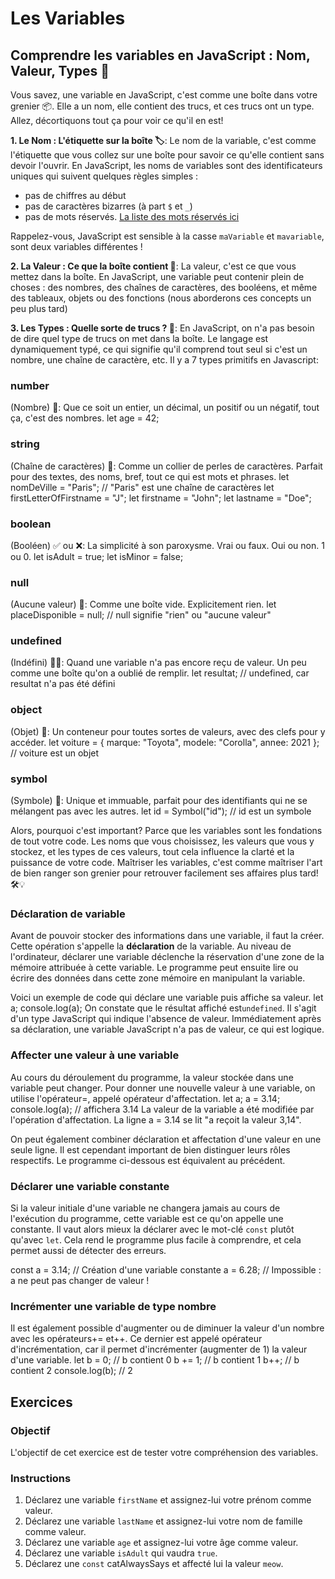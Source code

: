 # Les Variables

## Comprendre les variables en JavaScript : Nom, Valeur, Types 🧩

Vous savez, une variable en JavaScript, c'est comme une boîte dans votre grenier 📦. Elle a un nom, elle contient des trucs, et ces trucs ont un type. Allez, décortiquons tout ça pour voir ce qu'il en est!

**1. Le Nom : L'étiquette sur la boîte 🏷️**: Le nom de la variable, c'est comme l'étiquette que vous collez sur une boîte pour savoir ce qu'elle contient sans devoir l'ouvrir. En JavaScript, les noms de variables sont des identificateurs uniques qui suivent quelques règles simples :

- pas de chiffres au début
- pas de caractères bizarres (à part `$` et `_`)
- pas de mots réservés. <a href="https://www.w3schools.com/js/js_reserved.asp" target="_blank">La liste des mots réservés ici</a>

Rappelez-vous, JavaScript est sensible à la casse `maVariable` et `mavariable`, sont deux variables différentes !

**2. La Valeur : Ce que la boîte contient 🧸**: La valeur, c'est ce que vous mettez dans la boîte. En JavaScript, une variable peut contenir plein de choses : des nombres, des chaînes de caractères, des booléens, et même des tableaux, objets ou des fonctions (nous aborderons ces concepts un peu plus tard)

**3. Les Types : Quelle sorte de trucs ? 🌈**: En JavaScript, on n'a pas besoin de dire quel type de trucs on met dans la boîte. Le langage est dynamiquement typé, ce qui signifie qu'il comprend tout seul si c'est un nombre, une chaîne de caractère, etc.
Il y a 7 types primitifs en Javascript:

### number

(Nombre) 🔢: Que ce soit un entier, un décimal, un positif ou un négatif, tout ça, c'est des nombres.
<SyntaxHighlighter language="javascript" style="materialDark">
let age = 42;
</SyntaxHighlighter>

### string

(Chaîne de caractères) 📝: Comme un collier de perles de caractères. Parfait pour des textes, des noms, bref, tout ce qui est mots et phrases.
<SyntaxHighlighter language="javascript" style="materialDark">
let nomDeVille = "Paris"; // "Paris" est une chaîne de caractères
let firstLetterOfFirstname = "J";
let firstname = "John";
let lastname = "Doe";
</SyntaxHighlighter>

### boolean

(Booléen) ✅ ou ❌: La simplicité à son paroxysme. Vrai ou faux. Oui ou non. 1 ou 0.
<SyntaxHighlighter language="javascript" style="materialDark">
let isAdult = true;
let isMinor = false;
</SyntaxHighlighter>

### null

(Aucune valeur) 🚫: Comme une boîte vide. Explicitement rien.
<SyntaxHighlighter language="javascript" style="materialDark">
let placeDisponible = null; // null signifie "rien" ou "aucune valeur"
</SyntaxHighlighter>

### undefined

(Indéfini) 🤷‍♂️: Quand une variable n'a pas encore reçu de valeur. Un peu comme une boîte qu'on a oublié de remplir.
<SyntaxHighlighter language="javascript" style="materialDark">
let resultat; // undefined, car resultat n'a pas été défini
</SyntaxHighlighter>

### object

(Objet) 🧳: Un conteneur pour toutes sortes de valeurs, avec des clefs pour y accéder.
<SyntaxHighlighter language="javascript" style="materialDark">
let voiture = { marque: "Toyota", modele: "Corolla", annee: 2021 }; // voiture est un objet
</SyntaxHighlighter>

### symbol

(Symbole) 🔣: Unique et immuable, parfait pour des identifiants qui ne se mélangent pas avec les autres.
<SyntaxHighlighter language="javascript" style="materialDark">
let id = Symbol("id"); // id est un symbole
</SyntaxHighlighter>

Alors, pourquoi c'est important? Parce que les variables sont les fondations de tout votre code. Les noms que vous choisissez, les valeurs que vous y stockez, et les types de ces valeurs, tout cela influence la clarté et la puissance de votre code. Maîtriser les variables, c'est comme maîtriser l'art de bien ranger son grenier pour retrouver facilement ses affaires plus tard! 🛠️💡

### Déclaration de variable

Avant de pouvoir stocker des informations dans une variable, il faut la créer. Cette opération s'appelle la **déclaration** de la variable. Au niveau de l'ordinateur, déclarer une variable déclenche la réservation d'une zone de la mémoire attribuée à cette variable. Le programme peut ensuite lire ou écrire des données dans cette zone mémoire en manipulant la variable.

Voici un exemple de code qui déclare une variable puis affiche sa valeur.
<SyntaxHighlighter language="javascript" style="materialDark">
let a;
console.log(a);
</SyntaxHighlighter>
On constate que le résultat affiché est`undefined`. Il s'agit d'un type JavaScript qui indique l'absence de valeur. Immédiatement après sa déclaration, une variable JavaScript n'a pas de valeur, ce qui est logique.

### Affecter une valeur à une variable

Au cours du déroulement du programme, la valeur stockée dans une variable peut changer. Pour donner une nouvelle valeur à une variable, on utilise l'opérateur=, appelé opérateur d'affectation.
<SyntaxHighlighter language="javascript" style="materialDark">
let a;
a = 3.14;
console.log(a); // affichera 3.14
</SyntaxHighlighter>
La valeur de la variable a été modifiée par l'opération d'affectation. La ligne a = 3.14 se lit "a reçoit la valeur 3,14".

On peut également combiner déclaration et affectation d'une valeur en une seule ligne. Il est cependant important de bien distinguer leurs rôles respectifs. Le programme ci-dessous est équivalent au précédent.

### Déclarer une variable constante

Si la valeur initiale d'une variable ne changera jamais au cours de l'exécution du programme, cette variable est ce qu'on appelle une constante. Il vaut alors mieux la déclarer avec le mot-clé `const` plutôt qu'avec `let`. Cela rend le programme plus facile à comprendre, et cela permet aussi de détecter des erreurs.

<SyntaxHighlighter language="javascript" style="materialDark">
const a = 3.14; // Création d'une variable constante
a = 6.28;       // Impossible : a ne peut pas changer de valeur !
</SyntaxHighlighter>

### Incrémenter une variable de type nombre

Il est également possible d'augmenter ou de diminuer la valeur d'un nombre avec les opérateurs+= et++. Ce dernier est appelé opérateur d'incrémentation, car il permet d'incrémenter (augmenter de 1) la valeur d'une variable.
<SyntaxHighlighter language="javascript" style="materialDark">
let b = 0; // b contient 0
b += 1; // b contient 1
b++; // b contient 2
console.log(b); // 2
</SyntaxHighlighter>

## Exercices

### Objectif

L'objectif de cet exercice est de tester votre compréhension des variables.

### Instructions

1. Déclarez une variable `firstName` et assignez-lui votre prénom comme valeur.
2. Déclarez une variable `lastName` et assignez-lui votre nom de famille comme valeur.
3. Déclarez une variable `age` et assignez-lui votre âge comme valeur.
4. Déclarez une variable `isAdult` qui vaudra `true`.
5. Déclarez une `const` catAlwaysSays et affecté lui la valeur `meow`.
